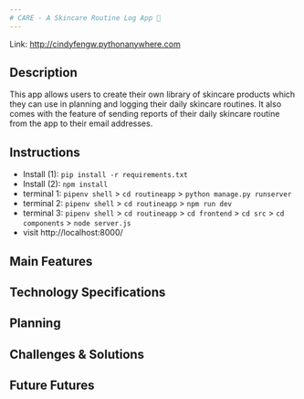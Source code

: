 ```yaml
---
# CARE - A Skincare Routine Log App 🌿
---
```


Link: http://cindyfengw.pythonanywhere.com

## Description

This app allows users to create their own library of skincare products which they can use in planning and logging their daily skincare routines. It also comes with the feature of sending reports of their daily skincare routine from the app to their email addresses.

## Instructions

- Install (1): `pip install -r requirements.txt`
- Install (2): `npm install`
- terminal 1: `pipenv shell` > `cd routineapp` > `python manage.py runserver`
- terminal 2: `pipenv shell` > `cd routineapp` > `npm run dev`
- terminal 3: `pipenv shell` > `cd routineapp` > `cd frontend` > `cd src` > `cd components` > `node server.js`
- visit http://localhost:8000/

## Main Features

## Technology Specifications

## Planning

## Challenges & Solutions

## Future Futures

